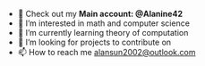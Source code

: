- 👋 Check out my **Main account: @Alanine42**
- 👀 I’m interested in math and computer science
- 🌱 I’m currently learning theory of computation
- 💞️ I’m looking for projects to contribute on
- 📫 How to reach me alansun2002@outlook.com
<!---
NalaZ/NalaZ is a ✨ special ✨ repository because its `README.md` (this file) appears on your GitHub profile.
You can click the Preview link to take a look at your changes.
--->
